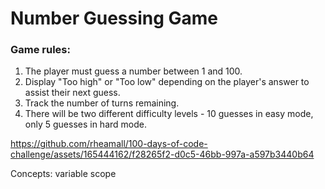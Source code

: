 # Number Guessing Game

### Game rules:
1. The player must guess a number between 1 and 100.
2. Display "Too high" or "Too low" depending on the player's answer to assist their next guess.
3. Track the number of turns remaining.
4. There will be two different difficulty levels - 10 guesses in easy mode, only 5 guesses in hard mode.


https://github.com/rheamall/100-days-of-code-challenge/assets/165444162/f28265f2-d0c5-46bb-997a-a597b3440b64


Concepts: variable scope
